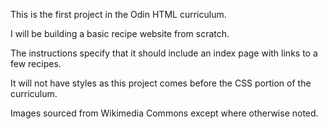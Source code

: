 This is the first project in the Odin HTML curriculum.

I will be building a basic recipe website from scratch.

The instructions specify that it should include an index page with links to a few recipes.

It will not have styles as this project comes before the CSS portion of the curriculum.

Images sourced from Wikimedia Commons except where otherwise noted.